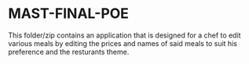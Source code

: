 # MAST-FINAL-POE
This folder/zip contains an application that is designed for a chef to edit various meals by editing the prices and names of said meals to suit his preference and the resturants theme.
